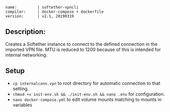 ```
name:         | softether-vpncli
compiler:     | docker-compose + dockerfile
version:      | v2.1, 20190319
```

## Description:

Creates a Softether instance to connect to the defined connection in the imported VPN file.
MTU is reduced to 1200 because of this is intended for internal networking.

## Setup

* `cp internalconn.vpn` to root directory for automatic connection to that setting.
* `chmod +x init-env.sh && ./init-env.sh && nano .env` for configuration.
* `nano docker-compose.yml` to edit volume mounts matching to mounts in variables